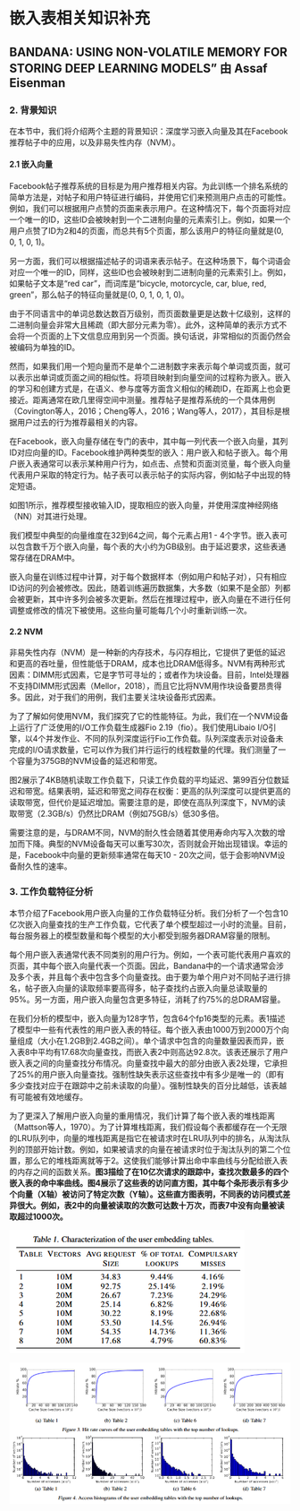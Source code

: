 # 嵌入表相关知识补充

## BANDANA: USING NON-VOLATILE MEMORY FOR STORING DEEP LEARNING MODELS” 由 Assaf Eisenman

### 2. 背景知识

在本节中，我们将介绍两个主题的背景知识：深度学习嵌入向量及其在Facebook推荐帖子中的应用，以及非易失性内存（NVM）。


#### 2.1 嵌入向量

Facebook帖子推荐系统的目标是为用户推荐相关内容。为此训练一个排名系统的简单方法是，对帖子和用户特征进行编码，并使用它们来预测用户点击的可能性。例如，我们可以根据用户点赞的页面来表示用户。在这种情况下，每个页面将对应一个唯一的ID，这些ID会被映射到一个二进制向量的元素索引上。例如，如果一个用户点赞了ID为2和4的页面，而总共有5个页面，那么该用户的特征向量就是(0, 0, 1, 0, 1)。

另一方面，我们可以根据描述帖子的词语来表示帖子。在这种场景下，每个词语会对应一个唯一的ID，同样，这些ID也会被映射到二进制向量的元素索引上。例如，如果帖子文本是“red car”，而词库是“bicycle, motorcycle, car, blue, red, green”，那么帖子的特征向量就是(0, 0, 1, 0, 1, 0)。

由于不同语言中的单词总数达数百万级别，而页面数量更是达数十亿级别，这样的二进制向量会非常大且稀疏（即大部分元素为零）。此外，这种简单的表示方式不会将一个页面的上下文信息应用到另一个页面。换句话说，非常相似的页面仍然会被编码为单独的ID。

然而，如果我们用一个短向量而不是单个二进制数字来表示每个单词或页面，就可以表示出单词或页面之间的相似性。将项目映射到向量空间的过程称为嵌入。嵌入的学习和创建方式是，在语义、参与度等方面含义相似的稀疏ID，在距离上也会更接近。距离通常在欧几里得空间中测量。推荐帖子是推荐系统的一个具体用例（Covington等人，2016；Cheng等人，2016；Wang等人，2017），其目标是根据用户过去的行为推荐最相关的内容。

在Facebook，嵌入向量存储在专门的表中，其中每一列代表一个嵌入向量，其列ID对应向量的ID。Facebook维护两种类型的嵌入：用户嵌入和帖子嵌入。每个用户嵌入表通常可以表示某种用户行为，如点击、点赞和页面浏览量，每个嵌入向量代表用户采取的特定行为。帖子表可以表示帖子的实际内容，例如帖子中出现的特定短语。

如图1所示，推荐模型接收输入ID，提取相应的嵌入向量，并使用深度神经网络（NN）对其进行处理。

我们模型中典型的向量维度在32到64之间，每个元素占用1 - 4个字节。嵌入表可以包含数千万个嵌入向量，每个表的大小约为GB级别。由于延迟要求，这些表通常存储在DRAM中。

嵌入向量在训练过程中计算，对于每个数据样本（例如用户和帖子对），只有相应ID访问的列会被修改。因此，随着训练遍历数据集，大多数（如果不是全部）列都会被更新，其中许多列会被多次更新。然后在推理过程中，嵌入向量在不进行任何调整或修改的情况下被使用。这些向量可能每几个小时重新训练一次。

#### 2.2 NVM

非易失性内存（NVM）是一种新的内存技术，与闪存相比，它提供了更低的延迟和更高的吞吐量，但性能低于DRAM，成本也比DRAM低得多。NVM有两种形式因素：DIMM形式因素，它是字节可寻址的；或者作为块设备。目前，Intel处理器不支持DIMM形式因素（Mellor，2018），而且它比将NVM用作块设备要昂贵得多。因此，对于我们的用例，我们主要关注块设备形式因素。

为了了解如何使用NVM，我们探究了它的性能特征。为此，我们在一个NVM设备上运行了广泛使用的I/O工作负载生成器Fio 2.19（fio）。我们使用Libaio I/O引擎，以4个并发作业、不同的队列深度运行Fio工作负载。队列深度表示对设备未完成的I/O请求数量，它可以作为我们并行运行的线程数量的代理。我们测量了一个容量为375GB的NVM设备的延迟和带宽。

图2展示了4KB随机读取工作负载下，只读工作负载的平均延迟、第99百分位数延迟和带宽。结果表明，延迟和带宽之间存在权衡：更高的队列深度可以提供更高的读取带宽，但代价是延迟增加。需要注意的是，即使在高队列深度下，NVM的读取带宽（2.3GB/s）仍然比DRAM（例如75GB/s）低30多倍。

需要注意的是，与DRAM不同，NVM的耐久性会随着其使用寿命内写入次数的增加而下降。典型的NVM设备每天可以重写30次，否则就会开始出现错误。幸运的是，Facebook中向量的更新频率通常在每天10 - 20次之间，低于会影响NVM设备耐久性的速率。 

### 3. 工作负载特征分析

本节介绍了Facebook用户嵌入向量的工作负载特征分析。我们分析了一个包含10亿次嵌入向量查找的生产工作负载，它代表了单个模型超过一小时的流量。目前，每台服务器上的模型数量和每个模型的大小都受到服务器DRAM容量的限制。

每个用户嵌入表通常代表不同类别的用户行为。例如，一个表可能代表用户喜欢的页面，其中每个嵌入向量代表一个页面。因此，Bandana中的一个请求通常会涉及多个表，并且每个表中包含多个向量查找。由于要为单个用户对不同帖子进行排名，帖子嵌入向量的读取频率要高得多，帖子查找约占嵌入向量总读取量的95%。另一方面，用户嵌入向量包含更多特征，消耗了约75%的总DRAM容量。

在我们分析的模型中，嵌入向量为128字节，包含64个fp16类型的元素。表1描述了模型中一些有代表性的用户嵌入表的特征。每个嵌入表由1000万到2000万个向量组成（大小在1.2GB到2.4GB之间）。单个请求中包含的向量数量因表而异，嵌入表8中平均有17.68次向量查找，而嵌入表2中则高达92.8次。该表还展示了用户嵌入表之间的向量查找分布情况。向量查找中最大的部分由嵌入表2处理，它承担了25%的用户嵌入向量查找。强制性缺失表示这些查找中有多少是唯一的（即有多少查找对应于在跟踪中之前未读取的向量）。强制性缺失的百分比越低，该表越有可能被有效地缓存。

为了更深入了解用户嵌入向量的重用情况，我们计算了每个嵌入表的堆栈距离（Mattson等人，1970）。为了计算堆栈距离，我们假设每个表都缓存在一个无限的LRU队列中，向量的堆栈距离是指它在被请求时在LRU队列中的排名，从淘汰队列的顶部开始计数。例如，如果被请求的向量在被请求时位于淘汰队列的第二个位置，那么它的堆栈距离就等于2。这使我们能够计算出命中率曲线与分配给嵌入表的内存之间的函数关系。**图3描绘了在10亿次请求的跟踪中，查找次数最多的四个嵌入表的命中率曲线。图4展示了这些表的访问直方图，其中每个条形表示有多少个向量（X轴）被访问了特定次数（Y轴）。这些直方图表明，不同表的访问模式差异很大。例如，表2中的向量被读取的次数可达数十万次，而表7中没有向量被读取超过1000次。** 

![alt text](image-3.png) 

![alt text](image-4.png)